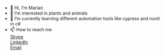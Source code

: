 - 👋 Hi, I’m Marian
- 👀 I’m interested in plants and animals
- 🌱 I’m currently learning different automation tools like cypress and nunit in c#
- 📫 How to reach me 
    <br> [Skype](https://join.skype.com/invite/xfE5fa63uct3)
    <br> [LinkedIn](https://www.linkedin.com/in/marian-g-estrada/)
    <br> [Email](mailto:ian_an@yahoo.com)

